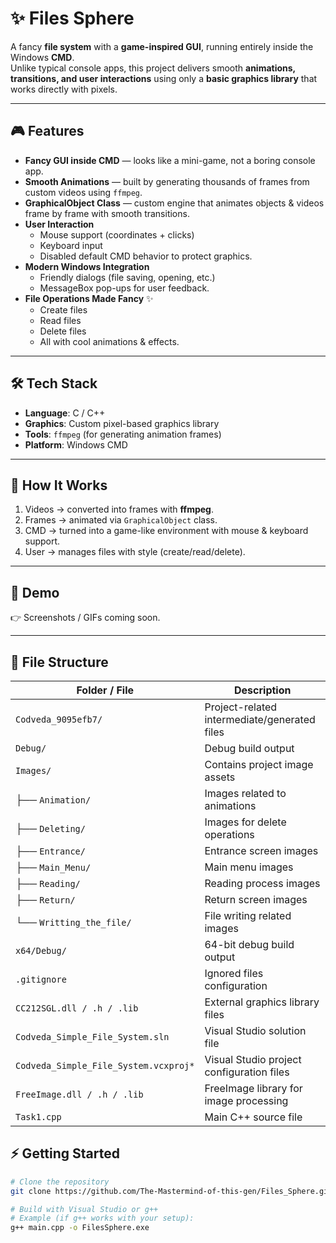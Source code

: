 # ✨ Files Sphere  

A fancy **file system** with a **game-inspired GUI**, running entirely inside the Windows **CMD**.  
Unlike typical console apps, this project delivers smooth **animations, transitions, and user interactions** using only a **basic graphics library** that works directly with pixels.  

---

## 🎮 Features  
- **Fancy GUI inside CMD** — looks like a mini-game, not a boring console app.  
- **Smooth Animations** — built by generating thousands of frames from custom videos using `ffmpeg`.  
- **GraphicalObject Class** — custom engine that animates objects & videos frame by frame with smooth transitions.  
- **User Interaction**  
  - Mouse support (coordinates + clicks)  
  - Keyboard input  
  - Disabled default CMD behavior to protect graphics.  
- **Modern Windows Integration**  
  - Friendly dialogs (file saving, opening, etc.)  
  - MessageBox pop-ups for user feedback.  
- **File Operations Made Fancy** ✨  
  - Create files  
  - Read files  
  - Delete files  
  - All with cool animations & effects.  

---

## 🛠️ Tech Stack  
- **Language**: C / C++  
- **Graphics**: Custom pixel-based graphics library  
- **Tools**: `ffmpeg` (for generating animation frames)  
- **Platform**: Windows CMD  

---

## 🚀 How It Works  
1. Videos → converted into frames with **ffmpeg**.  
2. Frames → animated via `GraphicalObject` class.  
3. CMD → turned into a game-like environment with mouse & keyboard support.  
4. User → manages files with style (create/read/delete).  

---

## 📸 Demo  
👉 Screenshots / GIFs coming soon.  

---

## 📁 File Structure

| Folder / File                       | Description                                      |
| ----------------------------------- | ------------------------------------------------ |
| `Codveda_9095efb7/`                 | Project-related intermediate/generated files     |
| `Debug/`                            | Debug build output                               |
| `Images/`                           | Contains project image assets                    |
| ├── `Animation/`                    | Images related to animations                     |
| ├── `Deleting/`                     | Images for delete operations                     |
| ├── `Entrance/`                     | Entrance screen images                           |
| ├── `Main_Menu/`                    | Main menu images                                 |
| ├── `Reading/`                      | Reading process images                           |
| ├── `Return/`                       | Return screen images                             |
| └── `Writting_the_file/`            | File writing related images                      |
| `x64/Debug/`                        | 64-bit debug build output                        |
| `.gitignore`                        | Ignored files configuration                      |
| `CC212SGL.dll / .h / .lib`          | External graphics library files                  |
| `Codveda_Simple_File_System.sln`    | Visual Studio solution file                      |
| `Codveda_Simple_File_System.vcxproj*` | Visual Studio project configuration files      |
| `FreeImage.dll / .h / .lib`         | FreeImage library for image processing           |
| `Task1.cpp`                         | Main C++ source file                             |


## ⚡ Getting Started  
```bash
# Clone the repository
git clone https://github.com/The-Mastermind-of-this-gen/Files_Sphere.git

# Build with Visual Studio or g++
# Example (if g++ works with your setup):
g++ main.cpp -o FilesSphere.exe
